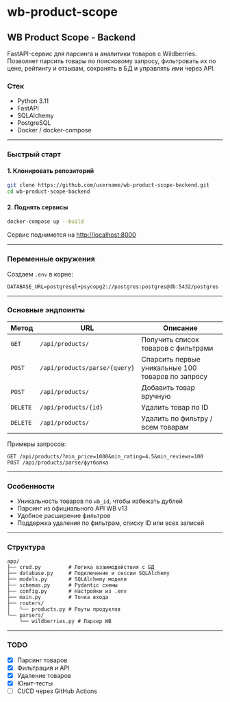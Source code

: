 # wb-product-scope

## WB Product Scope - Backend

FastAPI-сервис для парсинга и аналитики товаров с Wildberries.
Позволяет парсить товары по поисковому запросу, фильтровать их по цене, рейтингу и отзывам, сохранять в БД и управлять ими через API.

### Стек

* Python 3.11
* FastAPI
* SQLAlchemy
* PostgreSQL
* Docker / docker-compose

---

### Быстрый старт

#### 1. Клонировать репозиторий

```bash
git clone https://github.com/username/wb-product-scope-backend.git
cd wb-product-scope-backend
```

#### 2. Поднять сервисы

```bash
docker-compose up --build
```

Сервис поднимется на [http://localhost:8000](http://localhost:8000)

---

### Переменные окружения

Создаем `.env` в корне:

```env
DATABASE_URL=postgresql+psycopg2://postgres:postgres@db:5432/postgres
```

---

### Основные эндпоинты

| Метод    | URL                           | Описание                                          |
| -------- | ----------------------------- | --------------------------------------------------|
| `GET`    | `/api/products/`              | Получить список товаров с фильтрами               |
| `POST`   | `/api/products/parse/{query}` | Спарсить первые уникальные 100 товаров по запросу |
| `POST`   | `/api/products/`              | Добавить товар вручную                            |
| `DELETE` | `/api/products/{id}`          | Удалить товар по ID                               |
| `DELETE` | `/api/products/`              | Удалить по фильтру / всем товарам                 |

Примеры запросов:

```
GET /api/products/?min_price=1000&min_rating=4.5&min_reviews=100
POST /api/products/parse/футболка
```

---

### Особенности

* Уникальность товаров по `wb_id`, чтобы избежать дублей
* Парсинг из официального API WB v13
* Удобное расширение фильтров
* Поддержка удаления по фильтрам, списку ID или всех записей

---

### Структура

```
app/
├── crud.py         # Логика взаимодействия с БД
├── database.py     # Подключение и сессии SQLAlchemy
├── models.py       # SQLAlchemy модели
├── schemas.py      # Pydantic схемы
├── config.py       # Настройки из .env
├── main.py         # Точка входа
├── routers/
│   └── products.py # Роуты продуктов
└── parsers/
    └── wildberries.py # Парсер WB
```

---

### TODO

* [x] Парсинг товаров
* [x] Фильтрация и API
* [x] Удаление товаров
* [x] Юнит-тесты
* [ ] CI/CD через GitHub Actions